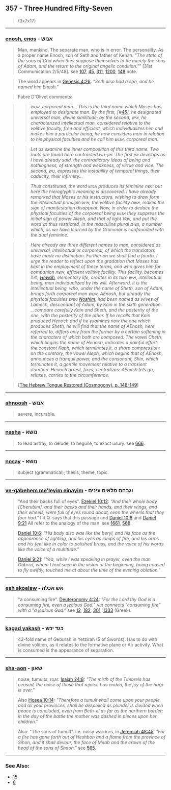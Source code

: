 ## 357 - Three Hundred Fifty-Seven
> (3x7x17)

---

### [enosh, enos](/keys/ANVSh) - אנוש
> Man, mankind. The separate man, who is in error. The personality. As a proper name Enosh, son of Seth and father of Kenan. *"The state of the sons of God when they suppose themselves to be merely the sons of Adam, and the return to the original angelic condition."*" [31st Communication 2/5/48]. see [107](107), [45](45), [311](311), [1200](1200), [148](148) note.

> The word appears in [Genesis 4:26](http://biblehub.com/genesis/4-26.htm): *"Seth also had a son, and he named him Enosh."*

> Fabre D'Olivet comments:

> > *אנוש, corporeal man... This is the third name which Moses has employed to designate man. By the first, [#[45](45)], he designated universal man, divine similitude; by the second, איש, he characterized intellectual man, considered relative to the volitive faculty, free and efficient, which individualizes him and makes him a particular being; he now considers man in relation to his physical faculties and he call him אנוש, corporeal man.*

> > *Let us examine the inner composition of this third name. Two roots are found here contracted און-נוש. The first און develops as I have already said, the contradictory ideas of being and nothingness, of strength and weakness, of virtue and vice. The second, נוש, expresses the instability of temporal things, their caducity, their infirmity...*

> > *Thus constituted, the word אנוש produces its feminine נשה: but here the hieroglyphic meaning is discovered. I have already remarked that Moses or his instructors, wishing to draw form the intellectual principle איש, the volitive facility אשה, makes the sign of manifestation disappear. Now, in order to deduce the physical faculties of the corporeal being אנוש they suppress the initial sign of power Aleph, and that of light Vav, and put the word נש thus restricted, in the masculine plural נשים, a number which, as we have learned by the Grammar is confounded with the dual feminine.*

> > *Here already are three different names to man, considered as universal, intellectual or corporeal, of which the translators have made no distinction. Further on we shall find a fourth. I urge the reader to reflect upon the gradation that Moses has kept in the employment of these terms, and who gives him for companion אשה, efficient volitive facility. This facility, becomes הוה, [Hewah](/keys/HVH), elementary life, creates in its turn איש, intellectual being, man individualized by his will. Afterward, it is the intellectual being, who, under the name of Sheth, son of Adam, brings forth corporeal man אנוש, AEnosh, but already the physical faculties נשים [Noshim](/keys/NShIM), had been named as wives of Lamech, descendant of Adam, by Kain in the sixth generation. ...compare carefully Kain and Sheth, and the posterity of the one, with the posterity of the other. If he recalls that Kain produced Henoch and if he examines now the one which produces Sheth, he will find that the name of AEnosh, here referred to, differs only from the former by a certain softening in the characters of which both are composed. The vowel Cheth, which begins the name of Henoch, indicates a painful effort: the constant Kaph, which terminates it, a sharp compression: on the contrary, the vowel Aleph, which begins that of AEnosh, announces a tranquil power, and the consonant, Shin, which terminates it, a gentile movement relative to a transient duration. Henoch arrest, fixes, centralizes: AEnosh lets go, relaxes, carries to the circumference.*

> [[The Hebrew Tongue Restored (Cosmogony), p. 148-149](https://archive.org/stream/hebraictongueres00fabriala#page/148)]

---

### [ahnoosh](/keys/ANVSh) - אנוש
> severe, incurable.

---

### [nasha](/keys/NVShA) - נושא
> to lead astray, to delude, to beguile, to exact usury. see [666](666).

---

### [nosay](/keys/NVShA) - נושא
> subject (grammatical); thesis, theme, topic.

---

### [ve-gabehem me'leyim einayim](/keys/VGBHM.MLAIM.OINIM) - וגבהם מלאים עינים
> "And their backs full of eyes". [Ezekiel 10:12](http://biblehub.com/ezekiel/10-12.htm): *"And their whole body [Cherubim], and their backs and their hands, and their wings, and their wheels, were full of eyes round about, even the wheels that they four had."* I.R.Q. says that this passage and [Daniel 10:6](http://biblehub.com/daniel/10-6.htm) and [Daniel 9:21](http://biblehub.com/daniel/9-21.htm) All refer to the analogy of the man. see [1661](1661), [568](568).

> [Daniel 10:6](http://biblehub.com/daniel/10-6.htm): *"His body also was like the beryl, and his face as the appearance of lighting, and his eyes as lamps of fire, and his arms and his feet like in color to polished brass, and the voice of his words like the voice of a multitude."*

> [Daniel 9:21](http://biblehub.com/daniel/9-21.htm): *"Yea, while I was speaking in prayer, even the man Gabriel, whom I had seen in the vision at the beginning, being caused to fly swiftly, touched me at about the time of the evening oblation."*

---

### [esh akoelaw](/keys/ASh.AKLH) - אש אכלה
> "a consuming fire". [Deuteronomy 4:24](http://biblehub.com/deuteronomy/4-24.htm): *"For the Lord thy God is a consuming fire, even a jealous God." הוא connects "consuming fire" with a "a jealous God."* see [12](12), [182](182), [301](301); [1333](1333) (Greek).

---

### [kagad yakash](/keys/KGD.IKSh) - כגד יכש
> 42-fold name of Geburah in Yetzirah (5 of Swords). Has to do with divine volition, as it relates to the formative plane or Air activity. What is consumed is the appearance of separation.

---

### [sha-aon](/keys/ShAVN) - שאון
> noise, tumults, roar. [Isaiah 24:8](http://biblehub.com/isaiah/24-8.htm): *"The mirth of the Timbrels has ceased, the noise of those that rejoice has ended, the joy of the harp is over."*

> Also [Hosea 10:14](http://biblehub.com/hosea/10-14.htm): *"Therefore a tumult shall come upon your people, and all your provinces, shall be despoiled as plunder is divided when peace is concluded, even from Beth-el as far as the northern border; in the day of the battle the mother was dashed in pieces upon her children."*

> Also: "The sons of tumult". i.e. noisy warriors, in [Jeremiah 48:45](http://biblehub.com/jeremiah/48-45.htm): *"For a fire has gone forth out of Heshbon and a flame from the province of Sihon, and it shall devour, the face of Moab and the crown of the head of the sons of Shaon."* see [565](565).

---

### See Also:

- [15](15)
- [6](6)
